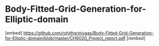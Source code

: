 # Body-Fitted-Grid-Generation-for-Elliptic-domain
[embed] https://github.com/rohithsrinivaas/Body-Fitted-Grid-Generation-for-Elliptic-domain/blob/master/CH6020_Project_report.pdf [/embed]
